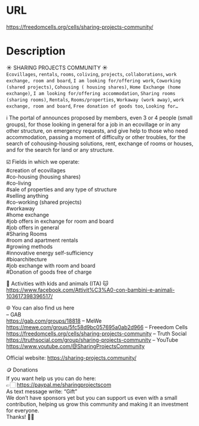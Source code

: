 # URL
https://freedomcells.org/cells/sharing-projects-community/

# Description


☀️ SHARING PROJECTS COMMUNITY ☀️<br>
`Ecovillages`, `rentals`, `rooms`, `coliving`, `projects`, `collaborations`, `work exchange, room and board`, `I am looking for/offering work`, `Coworking (shared projects)`, `Cohousing ( housing shares)`, `Home Exchange (home exchange)`, `I am looking for/offering accommodation`, `Sharing rooms (sharing rooms)`, `Rentals`, `Rooms/properties`, `Workaway (work away)`, `work exchange, room and board`, `Free donation of goods too`, `Looking for…`

ℹ️ The portal of announces proposed by members, even 3 or 4 people (small groups), for those looking in general for a job in an ecovillage or in any other structure, on emergency requests, and give help to those who need accommodation, passing a moment of difficulty or other troubles, for the search of cohousing-housing solutions, rent, exchange of rooms or houses, and for the search for land or any structure.

☑️ Fields in which we operate:<br>
#creation of ecovillages<br>
#co-housing (housing shares)<br>
#co-living<br>
#sale of properties and any type of structure<br>
#selling anything<br>
#co-working (shared projects)<br>
#workaway<br>
#home exchange<br>
#job offers in exchange for room and board<br>
#job offers in general<br>
#Sharing Rooms<br>
#room and apartment rentals<br>
#growing methods<br>
#innovative energy self-sufficiency<br>
#bioarchitecture<br>
#job exchange with room and board<br>
#Donation of goods free of charge

🐶 Activities with kids and animals (ITA) 🐱<br>
https://www.facebook.com/Attivit%C3%A0-con-bambini-e-animali-103617398396517/

🌐 You can also find us here<br>
– GAB<br>
https://gab.com/groups/18818
– MeWe<br>
https://mewe.com/group/5fc58d9bc057695a0ab2d966
– Freeedom Cells<br>
https://freedomcells.org/cells/sharing-projects-community
– Truth Social<br>
https://truthsocial.com/group/sharing-projects-community
– YouTube<br>
https://www.youtube.com/@SharingProjectsCommunity

Official website: https://sharing-projects.community/

🪙 Donations<br>
If you want help us you can do here:<br>
👉🏻 https://paypal.me/sharingprojectscom<br>
As text message write: “Gift”<br>
We don’t have sponsors yet but you can support us even with a small contribution, helping us grow this community and making it an investment for everyone.<br>
Thanks! 🙏🏻
